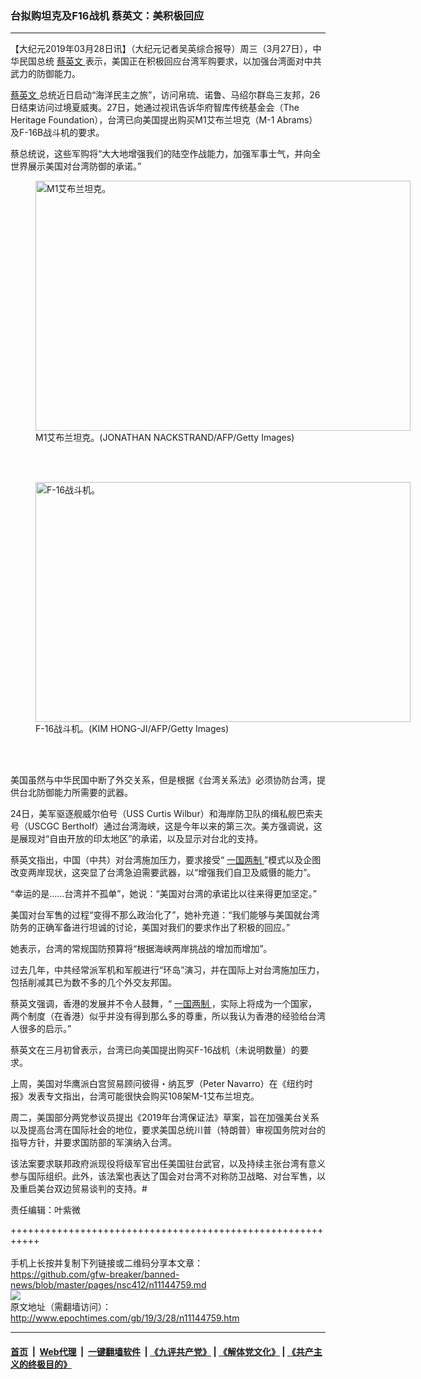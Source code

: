 ### 台拟购坦克及F16战机 蔡英文：美积极回应
------------------------

<p>
 【大纪元2019年03月28日讯】（大纪元记者吴英综合报导）周三（3月27日），中华民国总统
 <a href="http://www.epochtimes.com/gb/tag/%E8%94%A1%E8%8B%B1%E6%96%87.html">
  蔡英文
 </a>
 表示，美国正在积极回应台湾军购要求，以加强台湾面对中共武力的防御能力。
</p>
<p>
 <a href="http://www.epochtimes.com/gb/tag/%E8%94%A1%E8%8B%B1%E6%96%87.html">
  蔡英文
 </a>
 总统近日启动“海洋民主之旅”，访问帛琉、诺鲁、马绍尔群岛三友邦，26日结束访问过境夏威夷。27日，她通过视讯告诉华府智库传统基金会（The Heritage Foundation），台湾已向美国提出购买M1艾布兰坦克（M-1 Abrams）及F-16B战斗机的要求。
</p>
<p>
 蔡总统说，这些军购将“大大地增强我们的陆空作战能力，加强军事士气，并向全世界展示美国对台湾防御的承诺。”
</p>
<figure class="wp-caption alignnone" id="attachment_11144783" style="width: 600px">
 <a href="http://i.epochtimes.com/assets/uploads/2019/03/GettyImages-1056110064.jpg">
  <img alt="M1艾布兰坦克。 " class="size-large wp-image-11144783" height="400" src="http://i.epochtimes.com/assets/uploads/2019/03/GettyImages-1056110064-600x400.jpg" width="600"/>
 </a>
 <br/><figcaption class="wp-caption-text">
  M1艾布兰坦克。(JONATHAN NACKSTRAND/AFP/Getty Images)
 </figcaption><br/>
</figure><br/>
<figure class="wp-caption alignnone" id="attachment_11144790" style="width: 600px">
 <a href="http://i.epochtimes.com/assets/uploads/2019/03/GettyImages-886703716.jpg">
  <img alt="F-16战斗机。" class="size-large wp-image-11144790" height="384" src="http://i.epochtimes.com/assets/uploads/2019/03/GettyImages-886703716-600x384.jpg" width="600"/>
 </a>
 <br/><figcaption class="wp-caption-text">
  F-16战斗机。(KIM HONG-JI/AFP/Getty Images)
 </figcaption><br/>
</figure><br/>
<p>
 美国虽然与中华民国中断了外交关系，但是根据《台湾关系法》必须协防台湾，提供台北防御能力所需要的武器。
</p>
<p>
 24日，美军驱逐舰威尔伯号（USS Curtis Wilbur）和海岸防卫队的缉私舰巴索夫号（USCGC Bertholf）通过台湾海峡，这是今年以来的第三次。美方强调说，这是展现对“自由开放的印太地区”的承诺，以及显示对台北的支持。
</p>
<p>
 蔡英文指出，中国（中共）对台湾施加压力，要求接受“
 <a href="http://www.epochtimes.com/gb/tag/%E4%B8%80%E5%9B%BD%E4%B8%A4%E5%88%B6.html">
  一国两制
 </a>
 ”模式以及企图改变两岸现状，这突显了台湾急迫需要武器，以“增强我们自卫及威慑的能力”。
</p>
<p>
 “幸运的是……台湾并不孤单”，她说：“美国对台湾的承诺比以往来得更加坚定。”
</p>
<p>
 美国对台军售的过程“变得不那么政治化了”，她补充道：“我们能够与美国就台湾防务的正确军备进行坦诚的讨论，美国对我们的要求作出了积极的回应。”
</p>
<p>
 她表示，台湾的常规国防预算将“根据海峡两岸挑战的增加而增加”。
</p>
<p>
 过去几年，中共经常派军机和军舰进行“环岛”演习，并在国际上对台湾施加压力，包括削减其已为数不多的几个外交友邦国。
</p>
<p>
 蔡英文强调，香港的发展并不令人鼓舞，“
 <a href="http://www.epochtimes.com/gb/tag/%E4%B8%80%E5%9B%BD%E4%B8%A4%E5%88%B6.html">
  一国两制
 </a>
 ，实际上将成为一个国家，两个制度（在香港）似乎并没有得到那么多的尊重，所以我认为香港的经验给台湾人很多的启示。”
</p>
<p>
 蔡英文在三月初曾表示，台湾已向美国提出购买F-16战机（未说明数量）的要求。
</p>
<p>
 上周，美国对华鹰派白宫贸易顾问彼得・纳瓦罗（Peter Navarro）在《纽约时报》发表专文指出，台湾可能很快会购买108架M-1艾布兰坦克。
</p>
<p>
 周二，美国部分两党参议员提出《2019年台湾保证法》草案，旨在加强美台关系以及提高台湾在国际社会的地位，要求美国总统川普（特朗普）审视国务院对台的指导方针，并要求国防部的军演纳入台湾。
</p>
<p>
 该法案要求联邦政府派现役将级军官出任美国驻台武官，以及持续主张台湾有意义参与国际组织。此外，该法案也表达了国会对台湾不对称防卫战略、对台军售，以及重启美台双边贸易谈判的支持。#
</p>
<p>
 责任编辑：叶紫微
</p>

+++++++++++++++++++++++++++++++++++++++++++++++++++++++++++<br/><br/>
手机上长按并复制下列链接或二维码分享本文章：<br/>
https://github.com/gfw-breaker/banned-news/blob/master/pages/nsc412/n11144759.md <br/>
<a href='https://github.com/gfw-breaker/banned-news/blob/master/pages/nsc412/n11144759.md'><img src='https://github.com/gfw-breaker/banned-news/blob/master/pages/nsc412/n11144759.md.png'/></a> <br/>
原文地址（需翻墙访问）：http://www.epochtimes.com/gb/19/3/28/n11144759.htm


------------------------
#### [首页](https://github.com/gfw-breaker/banned-news/blob/master/README.md) &nbsp;|&nbsp; [Web代理](https://github.com/labour-camp/helloworld) &nbsp;|&nbsp; [一键翻墙软件](https://github.com/gfw-breaker/nogfw/blob/master/README.md) &nbsp;| [《九评共产党》](https://github.com/gfw-breaker/9ping.md/blob/master/README.md#九评之一评共产党是什么) | [《解体党文化》](https://github.com/gfw-breaker/jtdwh.md/blob/master/README.md) | [《共产主义的终极目的》](https://github.com/gfw-breaker/gczydzjmd.md/blob/master/README.md)

